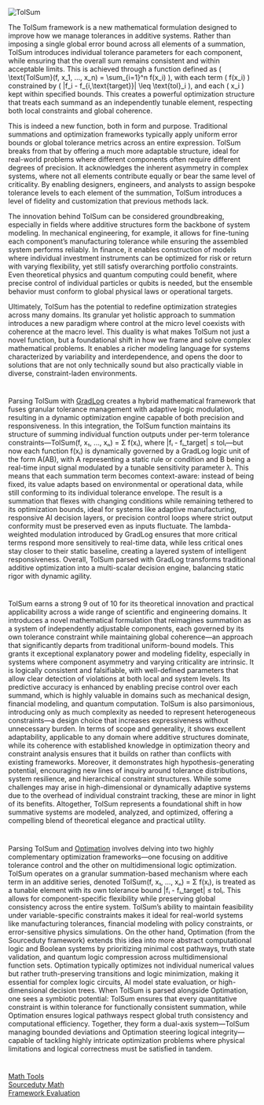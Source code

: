 ![TolSum](https://github.com/user-attachments/assets/8c176892-f0b2-4e57-927a-92b3d62aa51a)

The TolSum framework is a new mathematical formulation designed to improve how we manage tolerances in additive systems. Rather than imposing a single global error bound across all elements of a summation, TolSum introduces individual tolerance parameters for each component, while ensuring that the overall sum remains consistent and within acceptable limits. This is achieved through a function defined as \( \text{TolSum}(f, x_1, ..., x_n) = \sum_{i=1}^n f(x_i) \), with each term \( f(x_i) \) constrained by \( |f_i - f_{i,\text{target}}| \leq \text{tol}_i \), and each \( x_i \) kept within specified bounds. This creates a powerful optimization structure that treats each summand as an independently tunable element, respecting both local constraints and global coherence.

This is indeed a new function, both in form and purpose. Traditional summations and optimization frameworks typically apply uniform error bounds or global tolerance metrics across an entire expression. TolSum breaks from that by offering a much more adaptable structure, ideal for real-world problems where different components often require different degrees of precision. It acknowledges the inherent asymmetry in complex systems, where not all elements contribute equally or bear the same level of criticality. By enabling designers, engineers, and analysts to assign bespoke tolerance levels to each element of the summation, TolSum introduces a level of fidelity and customization that previous methods lack.

The innovation behind TolSum can be considered groundbreaking, especially in fields where additive structures form the backbone of system modeling. In mechanical engineering, for example, it allows for fine-tuning each component’s manufacturing tolerance while ensuring the assembled system performs reliably. In finance, it enables construction of models where individual investment instruments can be optimized for risk or return with varying flexibility, yet still satisfy overarching portfolio constraints. Even theoretical physics and quantum computing could benefit, where precise control of individual particles or qubits is needed, but the ensemble behavior must conform to global physical laws or operational targets.

Ultimately, TolSum has the potential to redefine optimization strategies across many domains. Its granular yet holistic approach to summation introduces a new paradigm where control at the micro level coexists with coherence at the macro level. This duality is what makes TolSum not just a novel function, but a foundational shift in how we frame and solve complex mathematical problems. It enables a richer modeling language for systems characterized by variability and interdependence, and opens the door to solutions that are not only technically sound but also practically viable in diverse, constraint-laden environments.

#

Parsing TolSum with [GradLog](https://github.com/sourceduty/GradLog) creates a hybrid mathematical framework that fuses granular tolerance management with adaptive logic modulation, resulting in a dynamic optimization engine capable of both precision and responsiveness. In this integration, the TolSum function maintains its structure of summing individual function outputs under per-term tolerance constraints—TolSum(f, x₁, ..., xₙ) = Σ f(xᵢ), where |fᵢ - fᵢ_target| ≤ tolᵢ—but now each function f(xᵢ) is dynamically governed by a GradLog logic unit of the form A(AB), with A representing a static rule or condition and B being a real-time input signal modulated by a tunable sensitivity parameter λ. This means that each summation term becomes context-aware: instead of being fixed, its value adapts based on environmental or operational data, while still conforming to its individual tolerance envelope. The result is a summation that flexes with changing conditions while remaining tethered to its optimization bounds, ideal for systems like adaptive manufacturing, responsive AI decision layers, or precision control loops where strict output conformity must be preserved even as inputs fluctuate. The lambda-weighted modulation introduced by GradLog ensures that more critical terms respond more sensitively to real-time data, while less critical ones stay closer to their static baseline, creating a layered system of intelligent responsiveness. Overall, TolSum parsed with GradLog transforms traditional additive optimization into a multi-scalar decision engine, balancing static rigor with dynamic agility.

#

TolSum earns a strong 9 out of 10 for its theoretical innovation and practical applicability across a wide range of scientific and engineering domains. It introduces a novel mathematical formulation that reimagines summation as a system of independently adjustable components, each governed by its own tolerance constraint while maintaining global coherence—an approach that significantly departs from traditional uniform-bound models. This grants it exceptional explanatory power and modeling fidelity, especially in systems where component asymmetry and varying criticality are intrinsic. It is logically consistent and falsifiable, with well-defined parameters that allow clear detection of violations at both local and system levels. Its predictive accuracy is enhanced by enabling precise control over each summand, which is highly valuable in domains such as mechanical design, financial modeling, and quantum computation. TolSum is also parsimonious, introducing only as much complexity as needed to represent heterogeneous constraints—a design choice that increases expressiveness without unnecessary burden. In terms of scope and generality, it shows excellent adaptability, applicable to any domain where additive structures dominate, while its coherence with established knowledge in optimization theory and constraint analysis ensures that it builds on rather than conflicts with existing frameworks. Moreover, it demonstrates high hypothesis-generating potential, encouraging new lines of inquiry around tolerance distributions, system resilience, and hierarchical constraint structures. While some challenges may arise in high-dimensional or dynamically adaptive systems due to the overhead of individual constraint tracking, these are minor in light of its benefits. Altogether, TolSum represents a foundational shift in how summative systems are modeled, analyzed, and optimized, offering a compelling blend of theoretical elegance and practical utility.

#

Parsing TolSum and [Optimation](https://github.com/sourceduty/Optimation_Math) involves delving into two highly complementary optimization frameworks—one focusing on additive tolerance control and the other on multidimensional logic optimization. TolSum operates on a granular summation-based mechanism where each term in an additive series, denoted TolSum(f, x₁, ..., xₙ) = Σ f(xᵢ), is treated as a tunable element with its own tolerance bound |fᵢ - fᵢ_target| ≤ tolᵢ. This allows for component-specific flexibility while preserving global consistency across the entire system. TolSum’s ability to maintain feasibility under variable-specific constraints makes it ideal for real-world systems like manufacturing tolerances, financial modeling with policy constraints, or error-sensitive physics simulations. On the other hand, Optimation (from the Sourceduty framework) extends this idea into more abstract computational logic and Boolean systems by prioritizing minimal cost pathways, truth state validation, and quantum logic compression across multidimensional function sets. Optimation typically optimizes not individual numerical values but rather truth-preserving transitions and logic minimization, making it essential for complex logic circuits, AI model state evaluation, or high-dimensional decision trees. When TolSum is parsed alongside Optimation, one sees a symbiotic potential: TolSum ensures that every quantitative constraint is within tolerance for functionally consistent summation, while Optimation ensures logical pathways respect global truth consistency and computational efficiency. Together, they form a dual-axis system—TolSum managing bounded deviations and Optimation steering logical integrity—capable of tackling highly intricate optimization problems where physical limitations and logical correctness must be satisfied in tandem.

#

[Math Tools](https://github.com/sourceduty/Math_Tools)
<br>
[Sourceduty Math](https://chatgpt.com/g/g-67cc981656b8819196c22b67c9fbbb8c-sourceduty-math)
<br>
[Framework Evaluation](https://chatgpt.com/g/g-681ebe9b7db08191bf671555291e492a-framework-evaluation)
